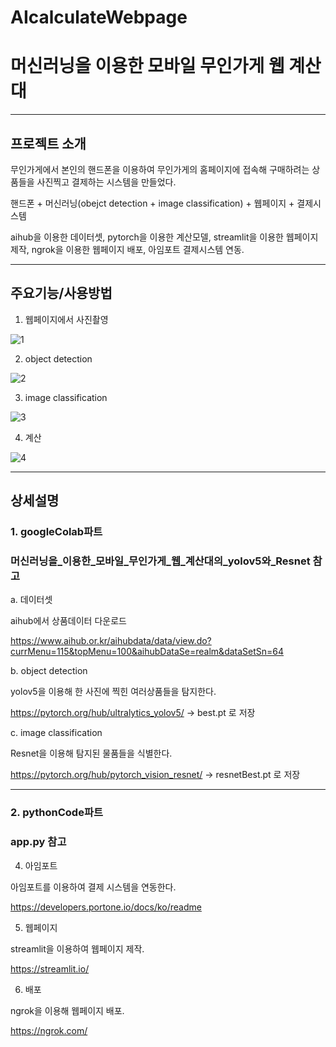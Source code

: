 # AIcalculateWebpage
# 머신러닝을 이용한 모바일 무인가게 웹 계산대 

______________
## 프로젝트 소개

무인가게에서 본인의 핸드폰을 이용하여 무인가게의 홈페이지에 접속해 구매하려는 상품들을 사진찍고 결제하는 시스템을 만들었다.

핸드폰 + 머신러닝(obejct detection + image classification) + 웹페이지 + 결제시스템


aihub을 이용한 데이터셋, pytorch을 이용한 계산모델, streamlit을 이용한 웹페이지 제작, ngrok을 이용한 웹페이지 배포, 아임포트 결제시스템 연동.
__________________

## 주요기능/사용방법 

1. 웹페이지에서 사진촬영

![1](https://github.com/choiwonsun98/AIcalculateWebpage/assets/147475996/a39d45d8-1d6c-4106-8e49-c88382bc85bf)


2. object detection

![2](https://github.com/choiwonsun98/AIcalculateWebpage/assets/147475996/6fb8bca0-9251-4cca-bf77-f5175ee27fdf)


3. image classification

![3](https://github.com/choiwonsun98/AIcalculateWebpage/assets/147475996/32555bca-58c2-49c4-bb77-db372e6af441)


4. 계산

![4](https://github.com/choiwonsun98/AIcalculateWebpage/assets/147475996/1123a7bf-1fa0-4552-9b12-1547ffffda43)
____________________________

## 상세설명

### 1. googleColab파트
### 머신러닝을_이용한_모바일_무인가게_웹_계산대의_yolov5와_Resnet 참고


a. 데이터셋 


  aihub에서 상품데이터 다운로드 

  https://www.aihub.or.kr/aihubdata/data/view.do?currMenu=115&topMenu=100&aihubDataSe=realm&dataSetSn=64


b. object detection

  yolov5을 이용해 한 사진에 찍힌 여러상품들을 탐지한다.

  
  https://pytorch.org/hub/ultralytics_yolov5/
  -> best.pt 로 저장

  
c. image classification


  Resnet을 이용해 탐지된 물품들을 식별한다.

  https://pytorch.org/hub/pytorch_vision_resnet/
  -> resnetBest.pt 로 저장

________________________________________
### 2. pythonCode파트
### app.py 참고


4. 아임포트

아임포트를 이용하여 결제 시스템을 연동한다.


https://developers.portone.io/docs/ko/readme

5. 웹페이지

streamlit을 이용하여 웹페이지 제작.

https://streamlit.io/


6. 배포

ngrok을 이용해 웹페이지 배포.

https://ngrok.com/
